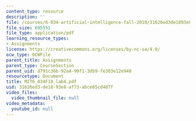 ```yaml
---
content_type: resource
description: ''
file: /courses/6-034-artificial-intelligence-fall-2010/31626ed3de1893e8af73abce65cd4d7f_MIT6_034F10_lab4.pdf
file_size: 695551
file_type: application/pdf
learning_resource_types:
- Assignments
license: https://creativecommons.org/licenses/by-nc-sa/4.0/
ocw_type: OCWFile
parent_title: Assignments
parent_type: CourseSection
parent_uid: d791c36b-92a4-99f1-3db9-fe303e12e948
resourcetype: Document
title: MIT6_034F10_lab4.pdf
uid: 31626ed3-de18-93e8-af73-abce65cd4d7f
video_files:
  video_thumbnail_file: null
video_metadata:
  youtube_id: null
---
```

